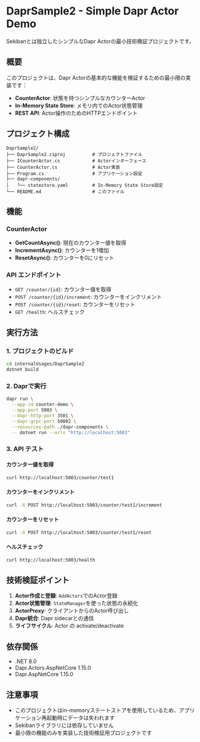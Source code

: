 # DaprSample2 - Simple Dapr Actor Demo

Sekibanとは独立したシンプルなDapr Actorの最小技術検証プロジェクトです。

## 概要

このプロジェクトは、Dapr Actorの基本的な機能を検証するための最小限の実装です：

- **CounterActor**: 状態を持つシンプルなカウンターActor
- **In-Memory State Store**: メモリ内でのActor状態管理
- **REST API**: Actor操作のためのHTTPエンドポイント

## プロジェクト構成

```
DaprSample2/
├── DaprSample2.csproj          # プロジェクトファイル
├── ICounterActor.cs            # Actorインターフェース
├── CounterActor.cs             # Actor実装
├── Program.cs                  # アプリケーション設定
├── dapr-components/
│   └── statestore.yaml         # In-Memory State Store設定
└── README.md                   # このファイル
```

## 機能

### CounterActor
- **GetCountAsync()**: 現在のカウンター値を取得
- **IncrementAsync()**: カウンターを1増加
- **ResetAsync()**: カウンターを0にリセット

### API エンドポイント
- `GET /counter/{id}`: カウンター値を取得
- `POST /counter/{id}/increment`: カウンターをインクリメント
- `POST /counter/{id}/reset`: カウンターをリセット
- `GET /health`: ヘルスチェック

## 実行方法

### 1. プロジェクトのビルド
```bash
cd internalUsages/DaprSample2
dotnet build
```

### 2. Daprで実行
```bash
dapr run \
  --app-id counter-demo \
  --app-port 5003 \
  --dapr-http-port 3501 \
  --dapr-grpc-port 50002 \
  --resources-path ./dapr-components \
  -- dotnet run --urls "http://localhost:5003"
```

### 3. API テスト

#### カウンター値を取得
```bash
curl http://localhost:5003/counter/test1
```

#### カウンターをインクリメント
```bash
curl -X POST http://localhost:5003/counter/test1/increment
```

#### カウンターをリセット
```bash
curl -X POST http://localhost:5003/counter/test1/reset
```

#### ヘルスチェック
```bash
curl http://localhost:5003/health
```

## 技術検証ポイント

1. **Actor作成と登録**: `AddActors`でのActor登録
2. **Actor状態管理**: `StateManager`を使った状態の永続化
3. **ActorProxy**: クライアントからのActor呼び出し
4. **Dapr統合**: Dapr sidecarとの通信
5. **ライフサイクル**: Actor の activate/deactivate

## 依存関係

- .NET 8.0
- Dapr.Actors.AspNetCore 1.15.0
- Dapr.AspNetCore 1.15.0

## 注意事項

- このプロジェクトはin-memoryステートストアを使用しているため、アプリケーション再起動時にデータは失われます
- Sekibanライブラリには依存していません
- 最小限の機能のみを実装した技術検証用プロジェクトです
